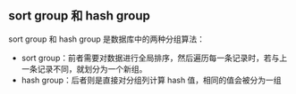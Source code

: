 ##  sort group 和 hash group

sort group 和 hash group 是数据库中的两种分组算法：

- sort group：前者需要对数据进行全局排序，然后遍历每一条记录时，若与上一条记录不同，就划分为一个新组。
- hash group：后者则是直接对分组列计算 hash 值，相同的值会被分为一组